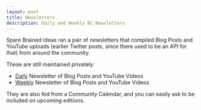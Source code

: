 ```yaml
---
layout: post
title: Newsletters
description: Daily and Weekly BC Newsletters
---
```


Spare Brained Ideas ran a pair of newsletters that compiled Blog Posts and YouTube uploads (earlier Twitter posts, since there used to be an API for that) from around the community.

These are still maintained privately:

- [Daily](https://app.mailbrew.com/JeremyVyska/fresh-cup-o-msdyn365bc-fINwxpNjsVFX) Newsletter of Blog Posts and YouTube Videos
- [Weekly](https://app.mailbrew.com/JeremyVyska/fresh-pot-o-msdyn365bc-pBu9HzzxBQmE) Newsletter of Blog Posts and YouTube Videos 

They are also fed from a Community Calendar, and you can easily ask to be included on upcoming editions.
